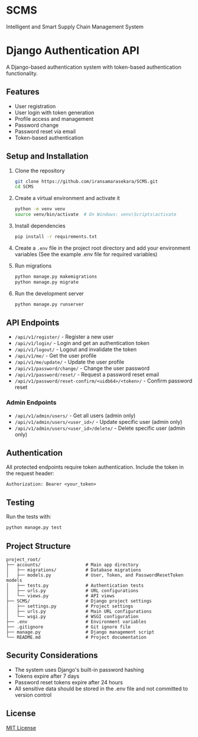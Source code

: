 # SCMS
Intelligent and Smart Supply Chain Management System

# Django Authentication API

A Django-based authentication system with token-based authentication functionality.

## Features

- User registration
- User login with token generation
- Profile access and management
- Password change
- Password reset via email
- Token-based authentication

## Setup and Installation

1. Clone the repository
   ```bash
   git clone https://github.com/iransamarasekara/SCMS.git
   cd SCMS
   ```

2. Create a virtual environment and activate it
   ```bash
   python -m venv venv
   source venv/bin/activate  # On Windows: venv\Scripts\activate
   ```

3. Install dependencies
   ```bash
   pip install -r requirements.txt
   ```

4. Create a `.env` file in the project root directory and add your environment variables
   (See the example .env file for required variables)

5. Run migrations
   ```bash
   python manage.py makemigrations
   python manage.py migrate
   ```

6. Run the development server
   ```bash
   python manage.py runserver
   ```

## API Endpoints

- `/api/v1/register/` - Register a new user
- `/api/v1/login/` - Login and get an authentication token
- `/api/v1/logout/` - Logout and invalidate the token
- `/api/v1/me/` - Get the user profile
- `/api/v1/me/update/` - Update the user profile
- `/api/v1/password/change/` - Change the user password
- `/api/v1/password/reset/` - Request a password reset email
- `/api/v1/password/reset-confirm/<uidb64>/<token>/` - Confirm password reset

### Admin Endpoints
- `/api/v1/admin/users/` - Get all users (admin only)
- `/api/v1/admin/users/<user_id>/` - Update specific user (admin only)
- `/api/v1/admin/users/<user_id>/delete/` - Delete specific user (admin only)

## Authentication

All protected endpoints require token authentication. Include the token in the request header:

```
Authorization: Bearer <your_token>
```

## Testing

Run the tests with:

```bash
python manage.py test
```

## Project Structure

```
project_root/
├── accounts/                 # Main app directory
│   ├── migrations/           # Database migrations
│   ├── models.py             # User, Token, and PasswordResetToken models
│   ├── tests.py              # Authentication tests
│   ├── urls.py               # URL configurations
│   └── views.py              # API views
├── SCMS/                     # Django project settings
│   ├── settings.py           # Project settings
│   ├── urls.py               # Main URL configurations
│   └── wsgi.py               # WSGI configuration
├── .env                      # Environment variables
├── .gitignore                # Git ignore file
├── manage.py                 # Django management script
└── README.md                 # Project documentation
```

## Security Considerations

- The system uses Django's built-in password hashing
- Tokens expire after 7 days
- Password reset tokens expire after 24 hours
- All sensitive data should be stored in the .env file and not committed to version control

## License

[MIT License](LICENSE)
